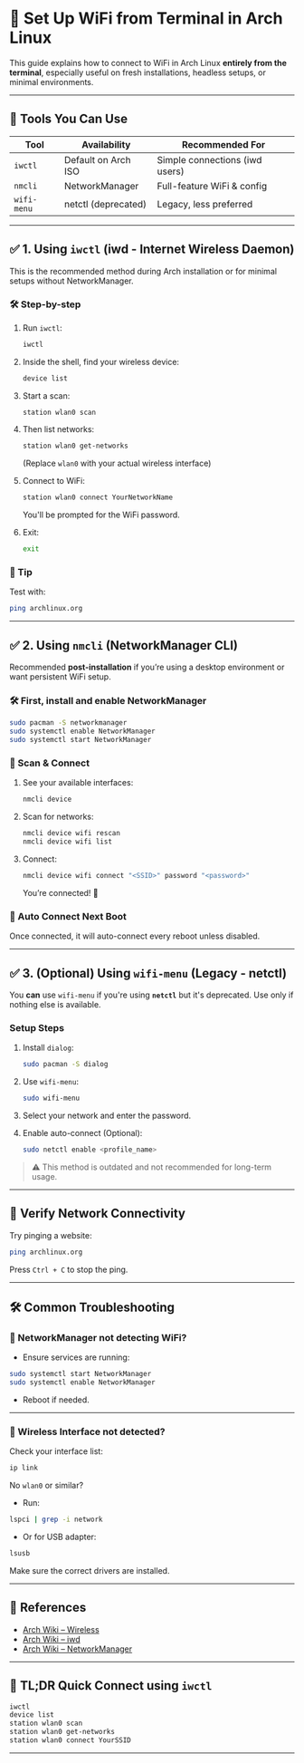 # 📶 Set Up WiFi from Terminal in Arch Linux

This guide explains how to connect to WiFi in Arch Linux **entirely from the terminal**,
especially useful on fresh installations, headless setups, or minimal environments.

---

## 🧰 Tools You Can Use

| Tool        | Availability        | Recommended For                |
| ----------- | ------------------- | ------------------------------ |
| `iwctl`     | Default on Arch ISO | Simple connections (iwd users) |
| `nmcli`     | NetworkManager      | Full-feature WiFi & config     |
| `wifi-menu` | netctl (deprecated) | Legacy, less preferred         |

---

## ✅ 1. Using `iwctl` (iwd - Internet Wireless Daemon)

This is the recommended method during Arch installation or for minimal
setups without NetworkManager.

### 🛠️ Step-by-step

1. Run `iwctl`:

   ```bash
   iwctl
   ```

2. Inside the shell, find your wireless device:

   ```bash
   device list
   ```

3. Start a scan:

   ```bash
   station wlan0 scan
   ```

4. Then list networks:

   ```bash
   station wlan0 get-networks
   ```

   (Replace `wlan0` with your actual wireless interface)

5. Connect to WiFi:

   ```bash
   station wlan0 connect YourNetworkName
   ```

   You'll be prompted for the WiFi password.

6. Exit:

   ```bash
   exit
   ```

### 📌 Tip

Test with:

```bash
ping archlinux.org
```

---

## ✅ 2. Using `nmcli` (NetworkManager CLI)

Recommended **post-installation** if you’re using a desktop environment or
want persistent WiFi setup.

### 🛠️ First, install and enable NetworkManager

```bash
sudo pacman -S networkmanager
sudo systemctl enable NetworkManager
sudo systemctl start NetworkManager
```

### 🔎 Scan & Connect

1. See your available interfaces:

   ```bash
   nmcli device
   ```

2. Scan for networks:

   ```bash
   nmcli device wifi rescan
   nmcli device wifi list
   ```

3. Connect:

   ```bash
   nmcli device wifi connect "<SSID>" password "<password>"
   ```

   You’re connected! 🎉

### 🔁 Auto Connect Next Boot

Once connected, it will auto-connect every reboot unless disabled.

---

## ✅ 3. (Optional) Using `wifi-menu` (Legacy - netctl)

You **can** use `wifi-menu` if you're using **`netctl`** but it's deprecated.
Use only if nothing else is available.

### Setup Steps

1. Install `dialog`:

   ```bash
   sudo pacman -S dialog
   ```

2. Use `wifi-menu`:

   ```bash
   sudo wifi-menu
   ```

3. Select your network and enter the password.

4. Enable auto-connect (Optional):

   ```bash
   sudo netctl enable <profile_name>
   ```

> ⚠️ This method is outdated and not recommended for long-term usage.

---

## 🧪 Verify Network Connectivity

Try pinging a website:

```bash
ping archlinux.org
```

Press `Ctrl + C` to stop the ping.

---

## 🛠 Common Troubleshooting

### 🔌 NetworkManager not detecting WiFi?

- Ensure services are running:

```bash
sudo systemctl start NetworkManager
sudo systemctl enable NetworkManager
```

- Reboot if needed.

---

### 🧩 Wireless Interface not detected?

Check your interface list:

```bash
ip link
```

No `wlan0` or similar?

- Run:

```bash
lspci | grep -i network
```

- Or for USB adapter:

```bash
lsusb
```

Make sure the correct drivers are installed.

---

## 📘 References

- [Arch Wiki – Wireless](https://wiki.archlinux.org/title/Wireless_network_configuration)
- [Arch Wiki – iwd](https://wiki.archlinux.org/title/Iwd)
- [Arch Wiki – NetworkManager](https://wiki.archlinux.org/title/NetworkManager)

---

## 🚀 TL;DR Quick Connect using `iwctl`

```bash
iwctl
device list
station wlan0 scan
station wlan0 get-networks
station wlan0 connect YourSSID
```

---
